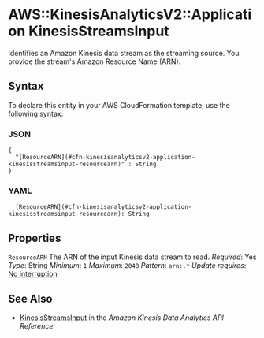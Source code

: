 # AWS::KinesisAnalyticsV2::Application KinesisStreamsInput<a name="aws-properties-kinesisanalyticsv2-application-kinesisstreamsinput"></a>

 Identifies an Amazon Kinesis data stream as the streaming source\. You provide the stream's Amazon Resource Name \(ARN\)\.

## Syntax<a name="aws-properties-kinesisanalyticsv2-application-kinesisstreamsinput-syntax"></a>

To declare this entity in your AWS CloudFormation template, use the following syntax:

### JSON<a name="aws-properties-kinesisanalyticsv2-application-kinesisstreamsinput-syntax.json"></a>

```
{
  "[ResourceARN](#cfn-kinesisanalyticsv2-application-kinesisstreamsinput-resourcearn)" : String
}
```

### YAML<a name="aws-properties-kinesisanalyticsv2-application-kinesisstreamsinput-syntax.yaml"></a>

```
  [ResourceARN](#cfn-kinesisanalyticsv2-application-kinesisstreamsinput-resourcearn): String
```

## Properties<a name="aws-properties-kinesisanalyticsv2-application-kinesisstreamsinput-properties"></a>

`ResourceARN`  <a name="cfn-kinesisanalyticsv2-application-kinesisstreamsinput-resourcearn"></a>
The ARN of the input Kinesis data stream to read\.
*Required*: Yes
*Type*: String
*Minimum*: `1`
*Maximum*: `2048`
*Pattern*: `arn:.*`
*Update requires*: [No interruption](https://docs.aws.amazon.com/AWSCloudFormation/latest/UserGuide/using-cfn-updating-stacks-update-behaviors.html#update-no-interrupt)

## See Also<a name="aws-properties-kinesisanalyticsv2-application-kinesisstreamsinput--seealso"></a>
+  [KinesisStreamsInput](https://docs.aws.amazon.com/kinesisanalytics/latest/apiv2/API_KinesisStreamsInput.html) in the *Amazon Kinesis Data Analytics API Reference*
